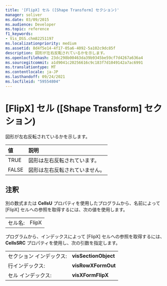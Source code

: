 ```yaml
---
title: '[FlipX] セル ([Shape Transform] セクション)'
manager: soliver
ms.date: 03/09/2015
ms.audience: Developer
ms.topic: reference
f1_keywords:
- Vis_DSS.chm82251197
ms.localizationpriority: medium
ms.assetid: 8d4f5e14-4f17-05a6-4092-5a102c9dc85f
description: 図形が左右反転されているかを示します。
ms.openlocfilehash: 23dc298b00463da39b9345be59cf7d4267a636a4
ms.sourcegitcommit: a1d9041c20256616c9c183f7d1049142a7ac6991
ms.translationtype: MT
ms.contentlocale: ja-JP
ms.lasthandoff: 09/24/2021
ms.locfileid: "59554804"
---
```

# <a name="flipx-cell-shape-transform-section"></a>[FlipX] セル ([Shape Transform] セクション)

図形が左右反転されているかを示します。
  
|**値**|**説明**|
|:-----|:-----|
| TRUE  <br/> | 図形は左右反転されています。  <br/> |
| FALSE  <br/> | 図形は左右反転されていません。  <br/> |
   
## <a name="remarks"></a>注釈

別の数式または **CellsU** プロパティを使用したプログラムから、名前によって [FlipX] セルへの参照を取得するには、次の値を使用します。 
  
|||
|:-----|:-----|
| セル名:  <br/> | FlipX  <br/> |
   
プログラムから、インデックスによって [FlipX] セルへの参照を取得するには、**CellsSRC** プロパティを使用し、次の引数を指定します。 
  
|||
|:-----|:-----|
| セクション インデックス:  <br/> |**visSectionObject** <br/> |
| 行インデックス:  <br/> |**visRowXFormOut** <br/> |
| セル インデックス:  <br/> |**visXFormFlipX** <br/> |
   

